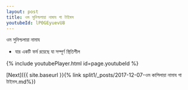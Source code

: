 ```yaml
---
layout: post
title: ওম সুনিশ্চলায়া নামায গা টাইমস
youtubeId: lP0GEyuevU8
---
```

 
 
 ওম সুনিশ্চলায়া নামায  
 
 -  যার একটি ফর্ম রয়েছে যা সম্পূর্ণ স্থিতিশীল 
 
  
 
  
 
 
 
 
 
 


{% include youtubePlayer.html id=page.youtubeId %}
 
[Next]({{ site.baseurl }}{% link  split1/_posts/2017-12-07-ওম কাপিলায়া নামায গা টাইমস.md%})
 
